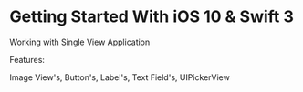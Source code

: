 # Getting Started With iOS 10 & Swift 3

Working with Single View Application

Features:

Image View's, Button's, Label's, Text Field's, UIPickerView
